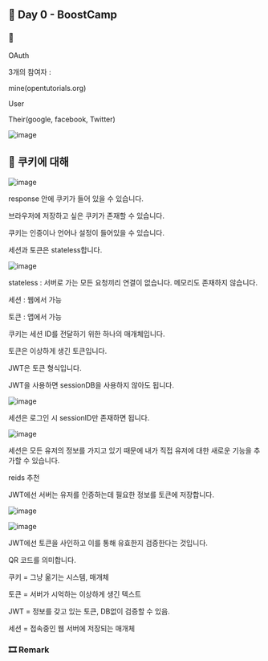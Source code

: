 ## 📕 Day 0 - BoostCamp

### 📘 

OAuth

3개의 참여자 : 

mine(opentutorials.org)

User

Their(google, facebook, Twitter)

![image](https://user-images.githubusercontent.com/42922298/135798853-a468ec66-d21d-4e97-b9d2-e411e73d6c3f.png)

## 📘 쿠키에 대해 

![image](https://user-images.githubusercontent.com/42922298/135851280-f3fa3a10-be78-469d-a44b-d4e0d10392cc.png)

response 안에 쿠키가 들어 있을 수 있습니다.

브라우저에 저장하고 싶은 쿠키가 존재할 수 있습니다.

쿠키는 인증이나 언어나 설정이 들어있을 수 있습니다.

세션과 토큰은 stateless합니다.

![image](https://user-images.githubusercontent.com/42922298/135852297-97cf50fb-6004-4954-9686-dc1c0ff0dee5.png)

stateless : 서버로 가는 모든 요청끼리 연결이 없습니다. 메모리도 존재하지 않습니다.

세션 : 웹에서 가능

토큰 : 앱에서 가능

쿠키는 세션 ID를 전달하기 위한 하나의 매개체입니다.

토큰은 이상하게 생긴 토큰입니다.

JWT은 토큰 형식입니다.

JWT을 사용하면 sessionDB을 사용하지 않아도 됩니다.

![image](https://user-images.githubusercontent.com/42922298/135853002-42b25a9a-c0c9-44c0-97aa-69fc7bcb269b.png)

세션은 로그인 시 sessionID만 존재하면 됩니다.

![image](https://user-images.githubusercontent.com/42922298/135853146-2b8be0ce-7dd3-48d8-a279-d12841c3fe93.png)

세션은 모든 유저의 정보를 가지고 있기 때문에 내가 직접 유저에 대한 새로운 기능을 추가할 수 있습니다.

reids 추천

JWT에선 서버는 유저를 인증하는데 필요한 정보를 토큰에 저장합니다.

![image](https://user-images.githubusercontent.com/42922298/135853341-5a99c2a3-a93e-4edc-8b9c-29b67e9a9acb.png)

![image](https://user-images.githubusercontent.com/42922298/135853427-182d69df-9f86-4363-9e50-a91a64920cf4.png)

JWT에선 토큰을 사인하고 이를 통해 유효한지 검증한다는 것입니다.

QR 코드를 의미합니다.

쿠키 = 그냥 옮기는 시스템, 매개체

토큰 = 서버가 시억하는 이상하게 생긴 텍스트

JWT = 정보를 갖고 있는 토큰, DB없이 검증할 수 있음.

세션 = 접속중인 웹 서버에 저장되는 매개체

### 🎞 Remark
